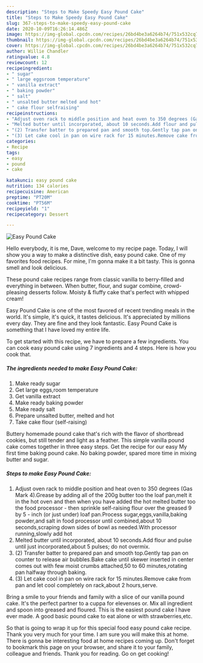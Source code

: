```yaml
---
description: "Steps to Make Speedy Easy Pound Cake"
title: "Steps to Make Speedy Easy Pound Cake"
slug: 367-steps-to-make-speedy-easy-pound-cake
date: 2020-10-09T16:26:14.486Z
image: https://img-global.cpcdn.com/recipes/26bd4be3a6264b74/751x532cq70/easy-pound-cake-recipe-main-photo.jpg
thumbnail: https://img-global.cpcdn.com/recipes/26bd4be3a6264b74/751x532cq70/easy-pound-cake-recipe-main-photo.jpg
cover: https://img-global.cpcdn.com/recipes/26bd4be3a6264b74/751x532cq70/easy-pound-cake-recipe-main-photo.jpg
author: Willie Chandler
ratingvalue: 4.8
reviewcount: 12
recipeingredient:
- " sugar"
- " large eggsroom temperature"
- " vanilla extract"
- " baking powder"
- " salt"
- " unsalted butter melted and hot"
- " cake flour selfraising"
recipeinstructions:
- "Adjust oven rack to middle position and heat oven to 350 degrees (Gas Mark 4).Grease by adding all of the 200g butter too the loaf pan,melt it in the hot oven and then when you have added the hot melted butter too the food processor - then sprinkle self-raising flour over the greased 9 by 5 - inch (or just under) loaf pan.Process sugar,eggs,vanilla,baking powder,and salt in food processor until combined,about 10 seconds,scraping down sides of bowl as needed.With processor running,slowly add hot"
- "Melted butter until incorporated, about 10 seconds.Add flour and pulse until just incorporated,about 5 pulses; do not overmix."
- "(2) Transfer batter to prepared pan and smooth top.Gently tap pan on counter to release air bubbles.Bake cake until skewer inserted in center comes out with few moist crumbs attached,50 to 60 minutes,rotating pan halfway through baking."
- "(3) Let cake cool in pan on wire rack for 15 minutes.Remove cake from pan and let cool completely on rack,about 2 hours,serve."
categories:
- Recipe
tags:
- easy
- pound
- cake

katakunci: easy pound cake 
nutrition: 134 calories
recipecuisine: American
preptime: "PT20M"
cooktime: "PT56M"
recipeyield: "1"
recipecategory: Dessert

---
```



![Easy Pound Cake](https://img-global.cpcdn.com/recipes/26bd4be3a6264b74/751x532cq70/easy-pound-cake-recipe-main-photo.jpg)

Hello everybody, it is me, Dave, welcome to my recipe page. Today, I will show you a way to make a distinctive dish, easy pound cake. One of my favorites food recipes. For mine, I'm gonna make it a bit tasty. This is gonna smell and look delicious.

These pound cake recipes range from classic vanilla to berry-filled and everything in between. When butter, flour, and sugar combine, crowd-pleasing desserts follow. Moisty &amp; fluffy cake that&#39;s perfect with whipped cream!

Easy Pound Cake is one of the most favored of recent trending meals in the world. It's simple, it's quick, it tastes delicious. It's appreciated by millions every day. They are fine and they look fantastic. Easy Pound Cake is something that I have loved my entire life.


To get started with this recipe, we have to prepare a few ingredients. You can cook easy pound cake using 7 ingredients and 4 steps. Here is how you cook that.

<!--inarticleads1-->

##### The ingredients needed to make Easy Pound Cake:

1. Make ready  sugar
1. Get  large eggs,room temperature
1. Get  vanilla extract
1. Make ready  baking powder
1. Make ready  salt
1. Prepare  unsalted butter, melted and hot
1. Take  cake flour (self-raising)


Buttery homemade pound cake that&#39;s rich with the flavor of shortbread cookies, but still tender and light as a feather. This simple vanilla pound cake comes together in three easy steps. Get the recipe for our easy My first time baking pound cake. No baking powder, spared more time in mixing butter and sugar. 

<!--inarticleads2-->

##### Steps to make Easy Pound Cake:

1. Adjust oven rack to middle position and heat oven to 350 degrees (Gas Mark 4).Grease by adding all of the 200g butter too the loaf pan,melt it in the hot oven and then when you have added the hot melted butter too the food processor - then sprinkle self-raising flour over the greased 9 by 5 - inch (or just under) loaf pan.Process sugar,eggs,vanilla,baking powder,and salt in food processor until combined,about 10 seconds,scraping down sides of bowl as needed.With processor running,slowly add hot
1. Melted butter until incorporated, about 10 seconds.Add flour and pulse until just incorporated,about 5 pulses; do not overmix.
1. (2) Transfer batter to prepared pan and smooth top.Gently tap pan on counter to release air bubbles.Bake cake until skewer inserted in center comes out with few moist crumbs attached,50 to 60 minutes,rotating pan halfway through baking.
1. (3) Let cake cool in pan on wire rack for 15 minutes.Remove cake from pan and let cool completely on rack,about 2 hours,serve.


Bring a smile to your friends and family with a slice of our vanilla pound cake. It&#39;s the perfect partner to a cuppa for elevenses or. Mix all ingredient and spoon into greased and floured. This is the easiest pound cake I have ever made. A good basic pound cake to eat alone or with strawberries,etc. 

So that is going to wrap it up for this special food easy pound cake recipe. Thank you very much for your time. I am sure you will make this at home. There is gonna be interesting food at home recipes coming up. Don't forget to bookmark this page on your browser, and share it to your family, colleague and friends. Thank you for reading. Go on get cooking!
